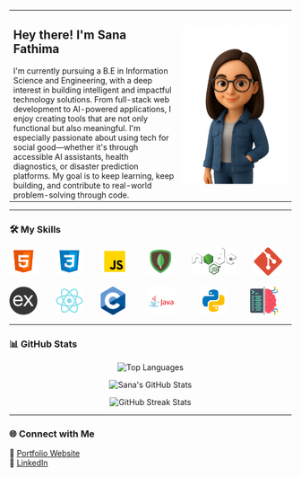 <table>
  <tr>
    <td width="60%">
      <h2 align="left">Hey there! I'm Sana Fathima</h2>
      I'm currently pursuing a B.E in Information Science and Engineering, with a deep interest in building intelligent and impactful technology solutions. 
      From full-stack web development to AI-powered applications, I enjoy creating tools that are not only functional but also meaningful. 
      I'm especially passionate about using tech for social good—whether it's through accessible AI assistants, health diagnostics, or disaster prediction platforms. 
      My goal is to keep learning, keep building, and contribute to real-world problem-solving through code.
    </td>
    <td>
      <img src="character.png" width="200" alt="Character Image" />
    </td>
  </tr>
</table>

---

### 🛠️ My Skills

<p align="left">
  <img src="html.svg" alt="HTML" height="50" />&nbsp;&nbsp;&nbsp;&nbsp;&nbsp;&nbsp;&nbsp;
  <img src="css.svg" alt="CSS" height="50" />&nbsp;&nbsp;&nbsp;&nbsp;&nbsp;&nbsp;&nbsp;
  <img src="javascript.svg" alt="JavaScript" height="50" />&nbsp;&nbsp;&nbsp;&nbsp;&nbsp;&nbsp;&nbsp;
  <img src="mongodb.svg" alt="MongoDB" height="50" />&nbsp;&nbsp;&nbsp;&nbsp;&nbsp;&nbsp;&nbsp;
  <img src="nodejs.png" alt="Node.js" height="50" />&nbsp;&nbsp;&nbsp;&nbsp;&nbsp;&nbsp;&nbsp;
  <img src="git.png" alt="Git" height="50" />&nbsp;&nbsp;&nbsp;&nbsp;&nbsp;&nbsp;&nbsp;
</br>
  <img src="expjs.png" alt="Express.js" height="50" />&nbsp;&nbsp;&nbsp;&nbsp;&nbsp;&nbsp;&nbsp;
  <img src="react-js.svg" alt="React" height="50" />&nbsp;&nbsp;&nbsp;&nbsp;&nbsp;&nbsp;&nbsp;
  <img src="c.png" alt="C" height="50" />&nbsp;&nbsp;&nbsp;&nbsp;&nbsp;&nbsp;&nbsp;&nbsp;&nbsp;
  <img src="java.png" alt="Java" height="50" />&nbsp;&nbsp;&nbsp;&nbsp;&nbsp;&nbsp;&nbsp;&nbsp;&nbsp;&nbsp;
  <img src="python.svg" alt="Python" height="50" />&nbsp;&nbsp;&nbsp;&nbsp;&nbsp;&nbsp;&nbsp;&nbsp;&nbsp;
  <img src="ml.png" alt="Machine Learning" height="50" />
</p>

---

### 📊 GitHub Stats

<p align="center">
  <img src="https://github-readme-stats.vercel.app/api/top-langs/?username=sanafathima-00&layout=compact&theme=tokyonight" alt="Top Languages" />
</p>
<p align="center">
  <img src="https://github-readme-stats.vercel.app/api?username=sanafathima-00&show_icons=true&theme=tokyonight" alt="Sana's GitHub Stats" />
</p>
<p align="center">
  <img src="https://github-readme-streak-stats.herokuapp.com/?user=sanafathima-00&theme=tokyonight" alt="GitHub Streak Stats" />
</p>

---

### 🌐 Connect with Me

💼 [Portfolio Website](https://sanafathima.netlify.app/)
</br>
🔗 [LinkedIn](https://www.linkedin.com/in/sanafathima-00/)
